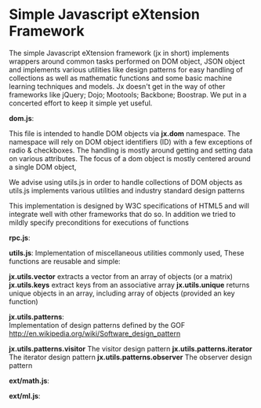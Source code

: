 Simple Javascript eXtension Framework
==

The simple Javascript eXtension framework (jx in short) implements wrappers around common tasks performed on DOM object, JSON object and implements various utilities like design patterns for easy handling of collections as well as mathematic functions and some basic machine learning techniques and models. Jx doesn't get in the way of other frameworks like jQuery; Dojo; Mootools; Backbone; Boostrap. We put in a concerted effort to keep it simple yet useful.  

<b>dom.js</b>:

This file is intended to handle DOM objects via <b>jx.dom</b> namespace. The namespace will rely on DOM object identifiers (ID) with a few exceptions of radio & checkboxes. The handling is mostly around getting and setting data on various attributes. 
The focus of a dom object is mostly centered around a single DOM object, 

We advise using utils.js in order to handle collections of DOM objects as utils.js implements various utilities and industry standard design patterns 
 
This implementation is designed by W3C specifications of HTML5 and will integrate well with other frameworks that do so.
In addition we tried to mildly specify preconditions for executions of functions

<b>rpc.js</b>: 

<b>utils.js</b>:
Implementation of miscellaneous utilities commonly used, These functions are reusable and simple:

<b>jx.utils.vector</b>	extracts a vector from an array of objects (or a matrix)
<b>jx.utils.keys</b> extract keys from an associative array
<b>jx.utils.unique</b>				returns unique objects in an array, including array of objects (provided an key function)

<b>jx.utils.patterns</b>: 		
Implementation of design patterns defined by the GOF http://en.wikipedia.org/wiki/Software_design_pattern

<b>jx.utils.patterns.visitor</b>		The visitor design pattern
<b>jx.utils.patterns.iterator</b>	The iterator design pattern
<b>jx.utils.patterns.observer</b> 	The observer design pattern

<b>ext/math.js</b>:

<b>ext/ml.js</b>:
